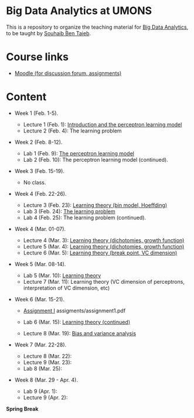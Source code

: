 # Big Data Analytics at UMONS
This is a repository to organize the teaching material for [Big Data Analytics](http://applications.umons.ac.be/web/en/pde/2020-2021/aa/S-INFO-075.htm), to be taught by [Souhaib Ben Taieb](http://www.souhaib-bentaieb.com).

# Course links

- [Moodle (for discussion forum, assignments)](https://moodle.umons.ac.be/course/view.php?id=2786s)

# Content

<!--- Lectures: 16 - Labs: 17 (30, 30) --->

- Week 1 (Feb. 1-5). 
  - Lecture 1 (Feb. 1): [Introduction and the perceptron learning model](./slides/1-bda-perceptron.pdf)
  - Lecture 2 (Feb. 4): The learning problem

- Week 2 (Feb. 8-12). 
  - Lab 1 (Feb. 9): [The perceptron learning model](./labs/1-perceptron/perceptron.pdf)
  - Lab 2 (Feb. 10): The perceptron learning model (continued).
  
- Week 3 (Feb. 15-19).
  - No class.

- Week 4 (Feb. 22-26).
  - Lecture 3 (Feb. 23): [Learning theory (bin model, Hoeffding)](./slides/2-bda-learning-1.pdf)
  - Lab 3 (Feb. 24): [The learning problem](./labs/2-learning/learning.pdf)
  - Lab 4 (Feb. 25): The learning problem (continued).

- Week 4 (Mar. 01-07).
  - Lecture 4 (Mar. 3): [Learning theory (dichotomies, growth function)](./slides/2-bda-learning-2.pdf)
  - Lecture 5 (Mar. 4): [Learning theory (dichotomies, growth function)](./slides/2-bda-learning-3.pdf)
  - Lecture 6 (Mar. 5): [Learning theory (break point, VC dimension)](./slides/2-bda-learning-4.pdf)

- Week 5 (Mar. 08-14).
  - Lab 5 (Mar. 10): [Learning theory](./labs/2-learning/learning2.pdf)
  - Lecture 7 (Mar. 11): Learning theory (VC dimension of perceptrons, interpretation of VC dimension, etc)

- Week 6 (Mar. 15-21).
  - [Assignment I](./assignments/assignment1.pdf) 
  assigments/assignment1.pdf
  - Lab 6 (Mar. 15): [Learning theory (continued)](./labs/2-learning/learning2.pdf)
  
    <!--- END OF LEARNING (BIAS AND VARIANCE) --->
  - Lecture 8 (Mar. 19): [Bias and variance analysis](./slides/2-bda-learning-5.pdf)


- Week 7 (Mar. 22-28).

  <!--- FINISH problem 2.3, Proof of VC and PROOF VC theorem--->

  - Lecture 8 (Mar. 22):

  <!--- LINEAR MODELS --->
  - Lecture 9 (Mar. 23):

  <!---  EX 3.3 + 3.4 + 3.14 EX linear models--->
  - Lab 8 (Mar. 25):


- Week 8 (Mar. 29 - Apr. 4).

  <!--- ADD LAB/LECTURE? --->

  - Lab 9 (Apr. 1):
  - Lecture 9 (Apr. 2):


**Spring Break**

<!---
- Week 9 (Apr. 19-25).
 - Lecture 10 (Apr. 21):
 - Lab 13 (Apr. 23):
 - Assignment III


- Week 10 (Apr. 26 - May 2).
 - Lecture 11 (Apr. 26):
 - Lab 14 (Apr. 28):

- Week 11 (May 3-9).
 - Lecture 12 (May. 4):
 - Lecture 13 (May. 5):

- TBC
 - Lab 15 (May. 6):
 - Week 12 (May 10-16).
 	- Lecture 14 (May. 10):
 	- Lab 17 (May. 11):
--->
